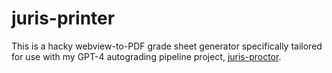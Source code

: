 # juris-printer
This is a hacky webview-to-PDF grade sheet generator specifically tailored for use with my GPT-4 autograding pipeline project, [juris-proctor](https://github.com/hcwesson/juris-proctor).

